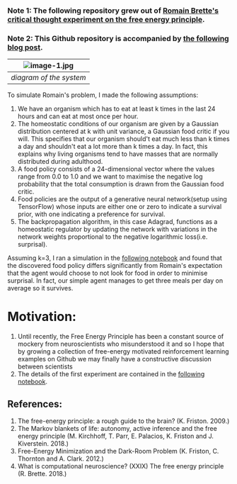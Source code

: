 ### Note 1: The following repository grew out of [Romain Brette's critical thought experiment on the free energy principle](http://romainbrette.fr/what-is-computational-neuroscience-xxix-the-free-energy-principle/). 
### Note 2: This Github repository is accompanied by [the following blog post](http://paulispace.com/statistics/2018/04/07/causal_path_entropy.html). 

| ![image-1.jpg](https://raw.githubusercontent.com/pauli-space/Free_Energy_experiments/master/diagram.png) | 
|:--:| 
| *diagram of the system* |

To simulate Romain's problem, I made the following assumptions:

1. We have an organism which has to eat at least k times in the last 24 hours and can eat at most once per hour. 
2. The homeostatic conditions of our organism are given by a Gaussian distribution centered at k with unit variance, a Gaussian food critic if you will. This specifies that our organism should't eat much less than k times a day and shouldn't eat a lot more than k times a day. In fact, this explains why living organisms tend to 
have masses that are normally distributed during adulthood. 
3. A food policy consists of a 24-dimensional vector where the values range from 0.0 to 1.0 and we want to maximise the negative log probability that the total consumption is drawn from the Gaussian food critic. 
4. Food policies are the output of a generative neural network(setup using TensorFlow) whose inputs are either one or zero to indicate a survival prior, with one indicating a preference for survival. 
5. The backpropagation algorithm, in this case Adagrad, functions as a homeostatic regulator by updating the network with variations in the network weights proportional to the negative logarithmic loss(i.e. surprisal). 

Assuming k=3, I ran a simulation in the [following notebook](https://github.com/pauli-space/Free_Energy_experiments/blob/master/simulation.ipynb) and found that the discovered food policy differs significantly from Romain's expectation that the agent would choose to not look for food in order to minimise surprisal. In fact, our simple agent manages to get three meals per day on average so it survives. 


# Motivation:

1. Until recently, the Free Energy Principle has been a constant source of mockery from neuroscientists who misunderstood it and so I hope that by growing a collection 
of free-energy motivated reinforcement learning examples on Github we may finally have a constructive discussion between scientists
2. The details of the first experiment are contained in the [following notebook](https://github.com/pauli-space/Free_Energy_experiments/blob/master/simulation.ipynb). 


## References:

1. The free-energy principle: a rough guide to the brain? (K. Friston. 2009.)
2. The Markov blankets of life: autonomy, active inference and the free energy principle (M. Kirchhoff, T. Parr, E. Palacios, K. Friston and J. Kiverstein. 2018.)
3. Free-Energy Minimization and the Dark-Room Problem (K. Friston, C. Thornton and A. Clark. 2012.)
4. What is computational neuroscience? (XXIX) The free energy principle (R. Brette. 2018.)

